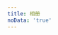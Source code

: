 ```yaml
---
title: 相册
noData: 'true'
---
```


<link type="text/css" href="/fancybox/jquery.fancybox.css" rel="stylesheet">    <div class="instagram"><section class="archives album"><ul class="img-box-ul"></ul></section></div>

<script src="/js/photo.js"></script>

